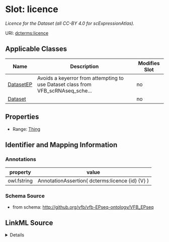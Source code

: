 

# Slot: licence


_Licence for the Dataset (all CC-BY 4.0 for scExpressionAtlas)._



URI: [dcterms:licence](http://purl.org/dc/terms/licence)



<!-- no inheritance hierarchy -->





## Applicable Classes

| Name | Description | Modifies Slot |
| --- | --- | --- |
| [DatasetEP](DatasetEP.md) | Avoids a keyerror from attempting to use Dataset class from VFB_scRNAseq_sche... |  no  |
| [Dataset](Dataset.md) |  |  no  |







## Properties

* Range: [Thing](Thing.md)





## Identifier and Mapping Information





### Annotations

| property | value |
| --- | --- |
| owl.fstring | AnnotationAssertion( dcterms:licence {id} {V} ) |



### Schema Source


* from schema: http://github.org/vfb/vfb-EPseq-ontology/VFB_EPseq




## LinkML Source

<details>
```yaml
name: licence
annotations:
  owl.fstring:
    tag: owl.fstring
    value: AnnotationAssertion( dcterms:licence {id} {V} )
description: Licence for the Dataset (all CC-BY 4.0 for scExpressionAtlas).
from_schema: http://github.org/vfb/vfb-EPseq-ontology/VFB_EPseq
rank: 1000
slot_uri: dcterms:licence
alias: licence
owner: Dataset
domain_of:
- Dataset
range: Thing

```
</details>
